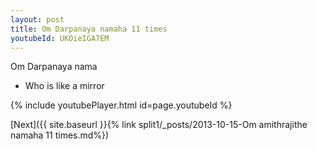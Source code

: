 ```yaml
---
layout: post
title: Om Darpanaya namaha 11 times
youtubeId: UKOieIGA7EM
---
```

 
 
Om Darpanaya nama 
 
 -  Who is like a mirror 
 
  
 
  
 
 
 
 
 
 


{% include youtubePlayer.html id=page.youtubeId %}
 
[Next]({{ site.baseurl }}{% link  split1/_posts/2013-10-15-Om amithrajithe namaha 11 times.md%})
 
